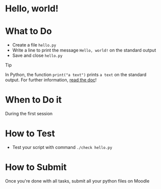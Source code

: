 # Hello, world!

# What to Do

- Create a file `hello.py`
- Write a line to print the message `Hello, world!` on the standard output
- Save and close `hello.py`

> [!TIP]
> In Python, the function `print("a text")` prints `a text` on the standard output.
> For further information, [read the doc](https://docs.python.org/3/library/functions.html#print)!

# When to Do it

During the first session

# How to Test

- Test your script with command `./check hello.py`
  
# How to Submit

Once you're done with all tasks, submit all your python files on Moodle
